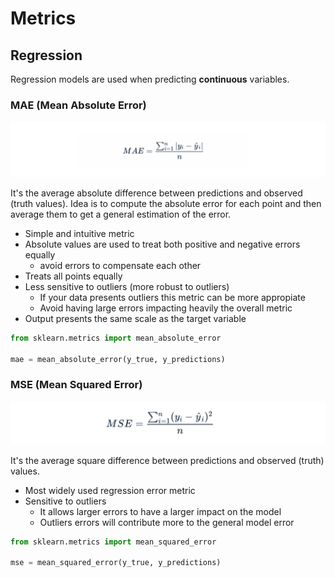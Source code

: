 # Metrics

## Regression

Regression models are used when predicting **continuous** variables.

### MAE (Mean Absolute Error)
![](/assets/ml/theory/3.png)

It's the average absolute difference between predictions and observed (truth values). Idea is to compute the absolute error
for each point and then average them to get a general estimation of the error. 

* Simple and intuitive metric
* Absolute values are used to treat both positive and negative errors equally
    * avoid errors to compensate each other
* Treats all points equally
* Less sensitive to outliers (more robust to outliers)
    * If your data presents outliers this metric can be more appropiate
    * Avoid having large errors impacting heavily the overall metric
* Output presents the same scale as the target variable

````python
from sklearn.metrics import mean_absolute_error

mae = mean_absolute_error(y_true, y_predictions)
````

### MSE (Mean Squared Error)
![](/assets/ml/theory/4.png)

It's the average square difference between predictions and observed (truth) values.

* Most widely used regression error metric 
* Sensitive to outliers
    * It allows larger errors to have a larger impact on the model
    * Outliers errors will contribute more to the general model error

````python
from sklearn.metrics import mean_squared_error

mse = mean_squared_error(y_true, y_predictions)
````

